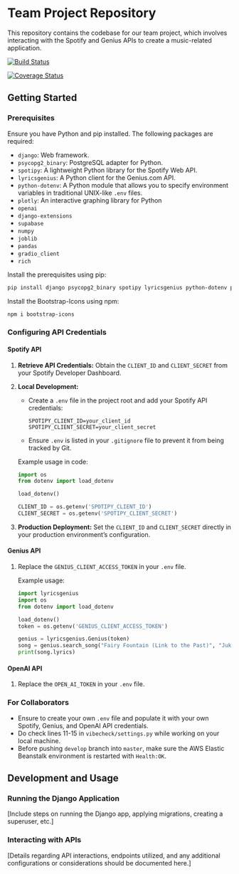 # Team Project Repository

This repository contains the codebase for our team project, which involves interacting with the Spotify and Genius APIs to create a music-related application.

[![Build Status](https://app.travis-ci.com/gcivil-nyu-org/Wednesday-Fall2023-Team-1.svg?branch=develop)](https://app.travis-ci.com/gcivil-nyu-org/Wednesday-Fall2023-Team-1)

[![Coverage Status](https://coveralls.io/repos/github/gcivil-nyu-org/Wednesday-Fall2023-Team-1/badge.svg?branch=develop)](https://coveralls.io/github/gcivil-nyu-org/Wednesday-Fall2023-Team-1?branch=develop)

## Getting Started

### Prerequisites

Ensure you have Python and pip installed. The following packages are required:

- `django`: Web framework.
- `psycopg2_binary`: PostgreSQL adapter for Python.
- `spotipy`: A lightweight Python library for the Spotify Web API.
- `lyricsgenius`: A Python client for the Genius.com API.
- `python-dotenv`: A Python module that allows you to specify environment variables in traditional UNIX-like `.env` files.
- `plotly`: An interactive graphing library for Python
- `openai`
- `django-extensions`
- `supabase`
- `numpy`
- `joblib`
- `pandas`
- `gradio_client`
- `rich`

Install the prerequisites using pip:

```bash
pip install django psycopg2_binary spotipy lyricsgenius python-dotenv plotly openai django-extensions supabase numpy joblib pandas gradio_client rich
```
Install the Bootstrap-Icons using npm:

```bash
npm i bootstrap-icons
```

### Configuring API Credentials

#### Spotify API

1. **Retrieve API Credentials:**
   Obtain the `CLIENT_ID` and `CLIENT_SECRET` from your Spotify Developer Dashboard.

2. **Local Development:**
   - Create a `.env` file in the project root and add your Spotify API credentials:
     ```env
     SPOTIPY_CLIENT_ID=your_client_id
     SPOTIPY_CLIENT_SECRET=your_client_secret
     ```
   - Ensure `.env` is listed in your `.gitignore` file to prevent it from being tracked by Git.

   Example usage in code:
   ```python
   import os
   from dotenv import load_dotenv

   load_dotenv()

   CLIENT_ID = os.getenv('SPOTIPY_CLIENT_ID')
   CLIENT_SECRET = os.getenv('SPOTIPY_CLIENT_SECRET')
   ```

3. **Production Deployment:**
   Set the `CLIENT_ID` and `CLIENT_SECRET` directly in your production environment’s configuration.

#### Genius API

1. Replace the `GENIUS_CLIENT_ACCESS_TOKEN` in your `.env` file.

   Example usage:
   ```python
   import lyricsgenius
   import os
   from dotenv import load_dotenv

   load_dotenv()
   token = os.getenv('GENIUS_CLIENT_ACCESS_TOKEN')

   genius = lyricsgenius.Genius(token)
   song = genius.search_song("Fairy Fountain (Link to the Past)", "Juke Remix")
   print(song.lyrics)
   ```

#### OpenAI API
1. Replace the `OPEN_AI_TOKEN` in your `.env` file.

### For Collaborators

- Ensure to create your own `.env` file and populate it with your own Spotify, Genius, and OpenAI API credentials.
- Do check lines 11-15 in `vibecheck/settings.py` while working on your local machine.
- Before pushing `develop` branch into `master`, make sure the AWS Elastic Beanstalk environment is restarted with `Health:OK`. 

## Development and Usage

### Running the Django Application

[Include steps on running the Django app, applying migrations, creating a superuser, etc.]

### Interacting with APIs

[Details regarding API interactions, endpoints utilized, and any additional configurations or considerations should be documented here.]
